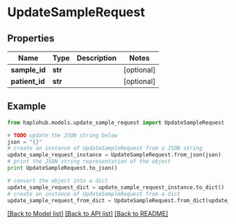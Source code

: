 # UpdateSampleRequest


## Properties
Name | Type | Description | Notes
------------ | ------------- | ------------- | -------------
**sample_id** | **str** |  | [optional] 
**patient_id** | **str** |  | [optional] 

## Example

```python
from haplohub.models.update_sample_request import UpdateSampleRequest

# TODO update the JSON string below
json = "{}"
# create an instance of UpdateSampleRequest from a JSON string
update_sample_request_instance = UpdateSampleRequest.from_json(json)
# print the JSON string representation of the object
print UpdateSampleRequest.to_json()

# convert the object into a dict
update_sample_request_dict = update_sample_request_instance.to_dict()
# create an instance of UpdateSampleRequest from a dict
update_sample_request_from_dict = UpdateSampleRequest.from_dict(update_sample_request_dict)
```
[[Back to Model list]](../README.md#documentation-for-models) [[Back to API list]](../README.md#documentation-for-api-endpoints) [[Back to README]](../README.md)


